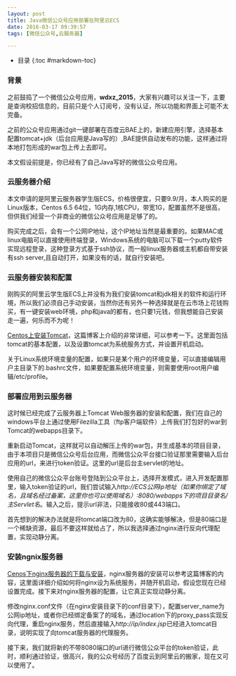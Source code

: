 ```yaml
---
layout: post
title: Java微信公众号应用部署在阿里云ECS
date: 2016-03-17 09:39:57
tags: [微信公众号,云服务器]

---
```


* 目录
{:toc #markdown-toc}

###  背景

之前鼓捣了一个微信公众号应用，**wdxz_2015**，大家有兴趣可以关注一下，主要是查询校招信息的，目前只是个人订阅号，没有认证，所以功能和界面上可能不太完备。

之前的公众号应用通过git一键部署在百度云BAE上的，新建应用引擎，选择基本配置tomcat+jdk（后台应用是Java写的）,BAE提供自动发布的功能，这样通过将本地打包形成的war包上传上去即可。

本文假设前提是，你已经有了自己Java写好的微信公众号应用。<!-- more -->

### 云服务器介绍

本文申请的是阿里云服务器学生版ECS，价格很便宜，只要9.9/月，本人购买的是Linux版本，Centos 6.5 64位，1G内存,1核CPU，带宽1G，配置虽然不是很高，但供我们经营一个非商业的微信公众号应用是足够了的。

购买完成之后，会有一个公网IP地址，这个IP地址当然是最重要的。如果MAC或linux电脑可以直接使用终端登录，Windows系统的电脑可以下载一个putty软件实现远程登录，这种登录方式基于ssh协议，而一般linux服务器或主机都自带安装有ssh server,且自动打开，如果没有的话，就自行安装吧。

### 云服务器安装和配置



刚购买的阿里云学生版ECS上并没有为我们安装tomcat和jdk相关的软件和运行环境，所以我们必须自己手动安装，当然你还有另外一种选择就是在云市场上花钱购买，有一键安装web环境，php和java的都有，也只要1元钱，但我想能自己安装走一遍，何乐而不为呢！

[Centos上安装Tomcat](http://www.cnblogs.com/sixiweb/archive/2012/11/26/2789458.html)，这篇博客上介绍的非常详细，可以参考一下。这里面包括tomcat的基本配置，以及设置tomcat为系统服务方式，并设置开机启动。

关于Linux系统环境变量的配置，如果只是某个用户的环境变量，可以直接编辑用户主目录下的.bashrc文件，如果要配置系统环境变量，则需要使用root用户编辑/etc/profile。

### 部署应用到云服务器

这时候已经完成了云服务器上Tomcat Web服务器的安装和配置，我们在自己的windows平台上通过使用Filezilla工具（ftp客户端软件）上传我们打包好的war到Tomcat的webapps目录下。

重新启动Tomcat，这样就可以自动解压上传的war包，并生成基本的项目目录，由于本项目只是微信公众号后台应用，而微信公众平台接口验证那里需要输入后台应用的url，来进行token验证。这里的url是后台主servlet的地址。

使用自己的微信公众平台账号登陆到公众平台上，选择开发模式，进入开发配置那里，输入token验证的url，我们尝试输入*http://ECS公网ip地址（如果你绑定了域名，且域名经过备案，这里你也可以使用域名）:8080/webapps下的项目目录名/主Servlet名*。输入之后，提示url非法，只能接收80或443端口。

首先想到的解决办法就是将tomcat端口改为80，这确实能够解决，但是80端口是一个稀缺资源，最后不要这样就给占了，所以我选择通过nginx进行反向代理配置，实现动静分离。

### 安装ngnix服务器

[Cenos下nginx服务器的下载与安装](http://www.cnblogs.com/sixiweb/archive/2012/11/26/2789458.html)，nginx服务器的安装可以参考这篇博客的内容，这里面详细介绍如何将nginx设为系统服务，并随开机启动，假设您现在已经设置完成。接下来对nginx服务器的配置，让它真正实现动静分离。

修改nginx.conf文件（在nginx安装目录下的conf目录下），配置server_name为公网ip地址，或者你已经绑定备案了的域名，通过location下的proxy_pass实现反向代理，重启nginx服务，然后直接输入*http://ip/index.jsp*已经进入tomcat目录，说明实现了向tomcat服务器的代理服务。

接下来，我们就将新的不带8080端口的url进行微信公众平台的token验证，此时，顺利通过验证，很高兴，我的公众号经历了百度云到阿里云的搬家，现在又可以使用了。